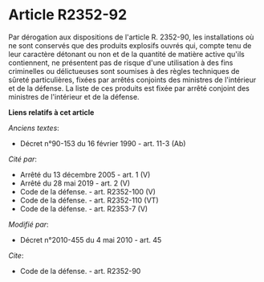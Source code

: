# Article R2352-92

Par dérogation aux dispositions de l'article R. 2352-90, les installations où ne sont conservés que des produits explosifs
ouvrés qui, compte tenu de leur caractère détonant ou non et de la quantité de matière active qu'ils contiennent, ne
présentent pas de risque d'une utilisation à des fins criminelles ou délictueuses sont soumises à des règles techniques de
sûreté particulières, fixées par arrêtés conjoints des ministres de l'intérieur et de la défense. La liste de ces produits
est fixée par arrêté conjoint des ministres de l'intérieur et de la défense.

**Liens relatifs à cet article**

_Anciens textes_:

  - Décret n°90-153 du 16 février 1990 - art. 11-3 (Ab)

_Cité par_:

  - Arrêté du 13 décembre 2005 - art. 1 (V)
  - Arrêté du 28 mai 2019 - art. 2 (V)
  - Code de la défense. - art. R2352-100 (V)
  - Code de la défense. - art. R2352-110 (VT)
  - Code de la défense. - art. R2353-7 (V)

_Modifié par_:

  - Décret n°2010-455 du 4 mai 2010 - art. 45

_Cite_:

  - Code de la défense. - art. R2352-90
